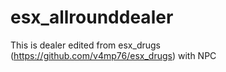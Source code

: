# esx_allrounddealer

This is dealer edited from esx_drugs (https://github.com/v4mp76/esx_drugs) with NPC
